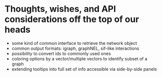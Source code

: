 # Thoughts, wishes, and API considerations off the top of our heads

* some kind of common interface to retrieve the network object
* common output formats: igraph, graphNEL, sif-like interactions
* possibility to convert ids to commonly used ones
* coloring options by a vector/multiple vectors to identify subset of a graph
* extending tooltips into full set of info accessible via side-by-side panels
